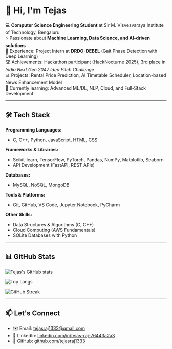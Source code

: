 # 👋 Hi, I'm Tejas  

💻 **Computer Science Engineering Student** at Sir M. Visvesvaraya Institute of Technology, Bengaluru  
⚡ Passionate about **Machine Learning, Data Science, and AI-driven solutions**  
🤖 Experience: Project Intern at **DRDO-DEBEL** (Gait Phase Detection with Deep Learning)  
🏆 Achievements: Hackathon participant (HackNocturne 2025), 3rd place in *India Next Gen 2047 Idea Pitch Challenge*  
📊 Projects: Rental Price Prediction, AI Timetable Scheduler, Location-based News Enhancement Model  
🌱 Currently learning: Advanced ML/DL, NLP, Cloud, and Full-Stack Development  

---

## 🛠️ Tech Stack  

**Programming Languages:**  
- C, C++, Python, JavaScript, HTML, CSS  

**Frameworks & Libraries:**  
- Scikit-learn, TensorFlow, PyTorch, Pandas, NumPy, Matplotlib, Seaborn  
- API Development (FastAPI, REST APIs)  

**Databases:**  
- MySQL, NoSQL, MongoDB  

**Tools & Platforms:**  
- Git, GitHub, VS Code, Jupyter Notebook, PyCharm  

**Other Skills:**  
- Data Structures & Algorithms (C, C++)  
- Cloud Computing (AWS Fundamentals)  
- SQLite Databases with Python  

---

## 📊 GitHub Stats  

![Tejas's GitHub stats](https://github-readme-stats.vercel.app/api?username=tejasraj1333&show_icons=true&theme=radical)  

![Top Langs](https://github-readme-stats.vercel.app/api/top-langs/?username=tejasraj1333&layout=compact&theme=radical)  

![GitHub Streak](https://github-readme-streak-stats.herokuapp.com/?user=tejasraj1333&theme=radical)  

---

## 📫 Let's Connect  
- ✉️ Email: [tejasraj1333@gmail.com](mailto:tejasraj1333@gmail.com)  
- 🔗 LinkedIn: [linkedin.com/in/tejas-raj-76443a2a3](https://www.linkedin.com/in/tejas-raj-76443a2a3)  
- 🐙 GitHub: [github.com/tejasraj1333](https://github.com/tejasraj1333)  

